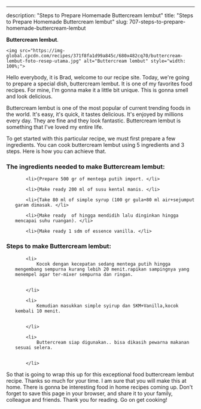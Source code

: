 ---
description: "Steps to Prepare Homemade Buttercream lembut"
title: "Steps to Prepare Homemade Buttercream lembut"
slug: 707-steps-to-prepare-homemade-buttercream-lembut

<p>
	<strong>Buttercream lembut</strong>. 
	
</p>
<p>
	
	<img src="https://img-global.cpcdn.com/recipes/371f8fa1d99a845c/680x482cq70/buttercream-lembut-foto-resep-utama.jpg" alt="Buttercream lembut" style="width: 100%;">
	
	
</p>
<p>
	Hello everybody, it is Brad, welcome to our recipe site. Today, we're going to prepare a special dish, buttercream lembut. It is one of my favorites food recipes. For mine, I'm gonna make it a little bit unique. This is gonna smell and look delicious.
</p>
	
<p>
	
</p>
<p>
	Buttercream lembut is one of the most popular of current trending foods in the world. It's easy, it's quick, it tastes delicious. It's enjoyed by millions every day. They are fine and they look fantastic. Buttercream lembut is something that I've loved my entire life.
</p>

<p>
To get started with this particular recipe, we must first prepare a few ingredients. You can cook buttercream lembut using 5 ingredients and 3 steps. Here is how you can achieve that.
</p>

<h3>The ingredients needed to make Buttercream lembut:</h3>

<ol>
	
		<li>{Prepare 500 gr of mentega putih import. </li>
	
		<li>{Make ready 200 ml of susu kental manis. </li>
	
		<li>{Take 80 ml of simple syrup (100 gr gula+80 ml air+sejumput garam dimasak. </li>
	
		<li>{Make ready  of hingga mendidih lalu dinginkan hingga mencapai suhu ruangan). </li>
	
		<li>{Make ready 1 sdm of essence vanilla. </li>
	
</ol>
<p>
	
</p>

<h3>Steps to make Buttercream lembut:</h3>

<ol>
	
		<li>
			Kocok dengan kecepatan sedang mentega putih hingga mengembang sempurna kurang lebih 20 menit.rapikan sampingnya yang menempel agar ter-mixer sempurna dan ringan.
			
			
		</li>
	
		<li>
			Kemudian masukkan simple syirup dan SKM+Vanilla,kocok kembali 10 menit.
			
			
		</li>
	
		<li>
			Buttercream siap digunakan.. bisa dikasih pewarna makanan sesuai selera.
			
			
		</li>
	
</ol>

<p>
	
</p>

<p>
	So that is going to wrap this up for this exceptional food buttercream lembut recipe. Thanks so much for your time. I am sure that you will make this at home. There is gonna be interesting food in home recipes coming up. Don't forget to save this page in your browser, and share it to your family, colleague and friends. Thank you for reading. Go on get cooking!
</p>
